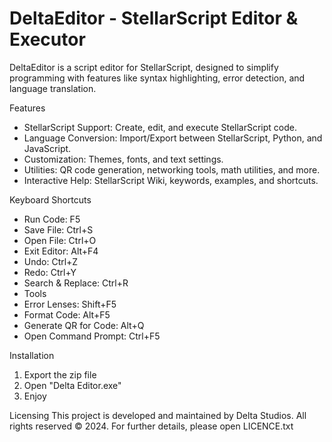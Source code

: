 # DeltaEditor - StellarScript Editor & Executor

DeltaEditor is a script editor for StellarScript, designed to simplify programming with features like syntax highlighting, error detection, and language translation.

Features
 - StellarScript Support: Create, edit, and execute StellarScript code.
 - Language Conversion: Import/Export between StellarScript, Python, and JavaScript.
 - Customization: Themes, fonts, and text settings.
 - Utilities: QR code generation, networking tools, math utilities, and more.
 - Interactive Help: StellarScript Wiki, keywords, examples, and shortcuts.

Keyboard Shortcuts
 - Run Code: F5
 - Save File: Ctrl+S
 - Open File: Ctrl+O
 - Exit Editor: Alt+F4
 - Undo: Ctrl+Z
 - Redo: Ctrl+Y
 - Search & Replace: Ctrl+R
 - Tools
 - Error Lenses: Shift+F5
 - Format Code: Alt+F5
 - Generate QR for Code: Alt+Q
 - Open Command Prompt: Ctrl+F5

Installation
1. Export the zip file
2. Open "Delta Editor.exe"
3. Enjoy

Licensing
This project is developed and maintained by Delta Studios. All rights reserved © 2024.
For further details, please open LICENCE.txt
